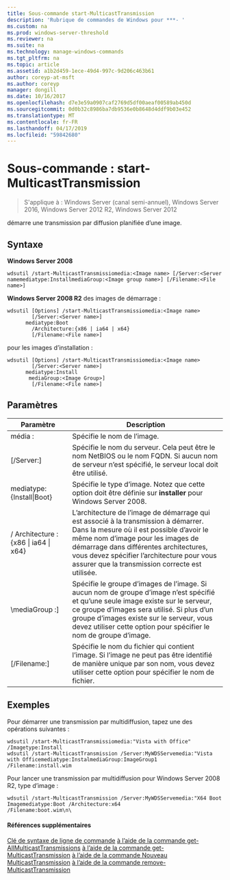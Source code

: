 ```yaml
---
title: Sous-commande start-MulticastTransmission
description: 'Rubrique de commandes de Windows pour ***- '
ms.custom: na
ms.prod: windows-server-threshold
ms.reviewer: na
ms.suite: na
ms.technology: manage-windows-commands
ms.tgt_pltfrm: na
ms.topic: article
ms.assetid: a1b2d459-1ece-49d4-997c-9d206c463b61
author: coreyp-at-msft
ms.author: coreyp
manager: dongill
ms.date: 10/16/2017
ms.openlocfilehash: d7e3e59a0907caf2769d5df00aeaf00589ab450d
ms.sourcegitcommit: 0d0b32c8986ba7db9536e0b8648d4ddf9b03e452
ms.translationtype: MT
ms.contentlocale: fr-FR
ms.lasthandoff: 04/17/2019
ms.locfileid: "59842680"
---
```

# <a name="subcommand-start-multicasttransmission"></a>Sous-commande : start-MulticastTransmission

>S'applique à : Windows Server (canal semi-annuel), Windows Server 2016, Windows Server 2012 R2, Windows Server 2012

démarre une transmission par diffusion planifiée d’une image.
## <a name="syntax"></a>Syntaxe
**Windows Server 2008**
```
wdsutil /start-MulticastTransmissiomedia:<Image name> [/Server:<Server namemediatype:InstallmediaGroup:<Image group name>] [/Filename:<File name>]
```
**Windows Server 2008 R2** des images de démarrage :
```
wdsutil [Options] /start-MulticastTransmissiomedia:<Image name>
        [/Server:<Server name>]
      mediatype:Boot
        /Architecture:{x86 | ia64 | x64}
        [/Filename:<File name>]
```
pour les images d’installation :
```
wdsutil [Options] /start-MulticastTransmissiomedia:<Image name>
        [/Server:<Server name>]
      mediatype:Install
       mediaGroup:<Image Group>]
        [/Filename:<File name>]
```
## <a name="parameters"></a>Paramètres
|Paramètre|Description|
|-------|--------|
média :<Image name>|Spécifie le nom de l’image.|
|[/Server:<Server name>]|Spécifie le nom du serveur. Cela peut être le nom NetBIOS ou le nom FQDN. Si aucun nom de serveur n’est spécifié, le serveur local doit être utilisé.|
mediatype:{Install&#124;Boot}|Spécifie le type d’image. Notez que cette option doit être définie sur **installer** pour Windows Server 2008.|
|/ Architecture : {x86 &#124; ia64 &#124; x64}|L’architecture de l’image de démarrage qui est associé à la transmission à démarrer. Dans la mesure où il est possible d’avoir le même nom d’image pour les images de démarrage dans différentes architectures, vous devez spécifier l’architecture pour vous assurer que la transmission correcte est utilisée.|
|\mediaGroup :<Image group name>]|Spécifie le groupe d’images de l’image. Si aucun nom de groupe d’image n’est spécifié et qu’une seule image existe sur le serveur, ce groupe d’images sera utilisé. Si plus d’un groupe d’images existe sur le serveur, vous devez utiliser cette option pour spécifier le nom de groupe d’image.|
|[/Filename:<File name>]|Spécifie le nom du fichier qui contient l’image. Si l’image ne peut pas être identifié de manière unique par son nom, vous devez utiliser cette option pour spécifier le nom de fichier.|
## <a name="BKMK_examples"></a>Exemples
Pour démarrer une transmission par multidiffusion, tapez une des opérations suivantes :
```
wdsutil /start-MulticastTransmissiomedia:"Vista with Office"
/Imagetype:Install
wdsutil /start-MulticastTransmission /Server:MyWDSServemedia:"Vista with Officemediatype:InstalmediaGroup:ImageGroup1 /Filename:install.wim
```
Pour lancer une transmission par multidiffusion pour Windows Server 2008 R2, type d’image :
```
wdsutil /start-MulticastTransmission /Server:MyWDSServemedia:"X64 Boot Imagemediatype:Boot /Architecture:x64
/Filename:boot.wim\n\
```
#### <a name="additional-references"></a>Références supplémentaires
[Clé de syntaxe de ligne de commande](command-line-syntax-key.md)
[à l’aide de la commande get-AllMulticastTransmissions](using-the-get-allmulticasttransmissions-command.md)
[à l’aide de la commande get-MulticastTransmission](using-the-get-multicasttransmission-command.md) 
 [à l’aide de la commande Nouveau MulticastTransmission](using-the-new-multicasttransmission-command.md)
[à l’aide de la commande remove-MulticastTransmission](using-the-remove-multicasttransmission-command.md)
